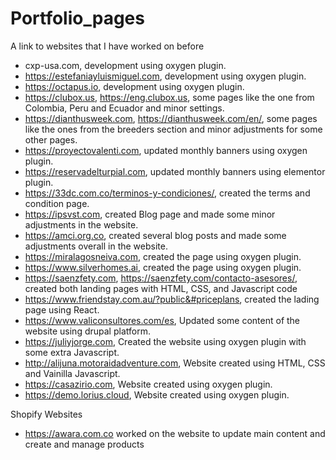 # Portfolio_pages
A link to websites that I have worked on before 
- cxp-usa.com, development using oxygen plugin.
- https://estefaniayluismiguel.com, development using oxygen plugin.
- https://octapus.io, development using oxygen plugin.
- https://clubox.us, https://eng.clubox.us, some pages like the one from Colombia, Peru and Ecuador and minor settings.
- https://dianthusweek.com, https://dianthusweek.com/en/, some pages like the ones from the breeders section and minor adjustments for some other pages. 
- https://proyectovalenti.com, updated monthly banners using oxygen plugin.
- https://reservadelturpial.com, updated monthly banners using elementor plugin.
- https://33dc.com.co/terminos-y-condiciones/, created the terms and condition page.
- https://ipsvst.com, created Blog page and made some minor adjustments in the website.
- https://amci.org.co, created several blog posts and made some adjustments overall in the website. 
- https://miralagosneiva.com, created the page using oxygen plugin. 
- https://www.silverhomes.ai, created the page using oxygen plugin.
- https://saenzfety.com, https://saenzfety.com/contacto-asesores/, created both landing pages with HTML, CSS, and Javascript code
- https://www.friendstay.com.au/?public&#priceplans, created the lading page using React.
- https://www.valiconsultores.com/es, Updated some content of the website using drupal platform.
- https://juliyjorge.com, Created the website using oxygen plugin with some extra Javascript.
- http://alijuna.motoraidadventure.com, Website created using HTML, CSS and Vainilla Javascript.
- https://casazirio.com, Website created using oxygen plugin.
- https://demo.lorius.cloud, Website created using oxygen plugin.

Shopify Websites
- https://awara.com.co worked on the website to update main content and create and manage products
